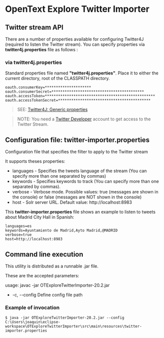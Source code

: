 # OpenText Explore Twitter Importer

## Twitter stream API

There are a number of properties available for configuring Twitter4J (required to listen the Twitter stream). You can specify properties via **twitter4j.properties** file as follows : 

### via twitter4j.properties
Standard properties file named **"twitter4j.properties"**. Place it to either the current directory, root of the CLASSPATH directory.

```
oauth.consumerKey=*********************
oauth.consumerSecret=******************************************
oauth.accessToken=**************************************************
oauth.accessTokenSecret=******************************************
```

> SEE: [Twitter4J: Generic properties](http://twitter4j.org/en/configuration.html)

> NOTE: You need a [Twitter Developer](https://developer.twitter.com/en) account to get access to the Twitter Stream.

## Configuration file: twitter-importer.properties

Configuration file that specifies the filter to apply to the Twitter stream

It supports theses properties:

 - languages - Specifies the tweets language of the stream (You can specify more than one separated by commas)
 - keywords - Specifies keywords to track (You can specify more than one separated by commas). 
 - verbose - Verbose mode. Possible values: true (messages are shown in the console) or false (messages are NOT shown in the console)
 - host - Solr server URL. Default value: http://localhost:8983

This **twitter-importer.properties** file shows an example to listen to tweets about Madrid City Hall in Spanish: 
 
```
languages=es
keywords=Ayuntamiento de Madrid,Ayto Madrid,@MADRID
verbose=true
host=http://localhost:8983
```

## Command line execution 

This utility is distributed as a runnable .jar file.

These are the accepted parameters:

usage: javac -jar OTExploreTwitterImporter-20.2.jar
 * -c, --config						Define config file path

### Example of invocation

```
$ java -jar OTExploreTwitterImporter-20.2.jar --config C:\Users\joaquin\eclipse-workspace\OTExploreTwitterImporter\src\main\resources\twitter-importer.properties
```
